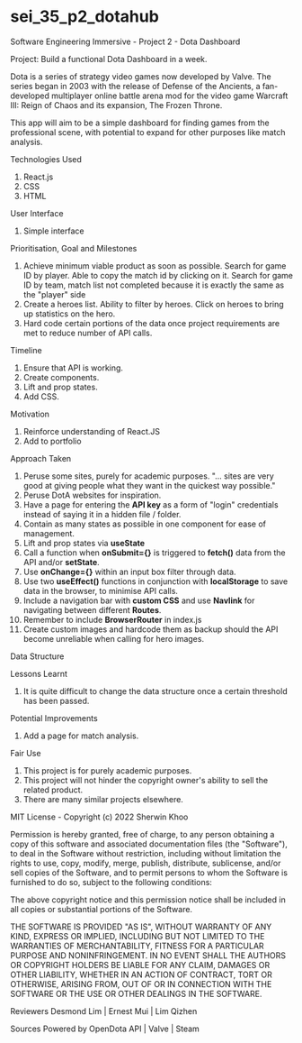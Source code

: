 # sei_35_p2_dotahub

Software Engineering Immersive - Project 2 - Dota Dashboard

Project: Build a functional Dota Dashboard in a week.

Dota is a series of strategy video games now developed by Valve. The series began in 2003 with the release of Defense of the Ancients, a fan-developed multiplayer online battle arena mod for the video game Warcraft III: Reign of Chaos and its expansion, The Frozen Throne.

This app will aim to be a simple dashboard for finding games from the professional scene, with potential to expand for other purposes like match analysis.

Technologies Used

1. React.js
2. CSS
3. HTML

User Interface

1. Simple interface

Prioritisation, Goal and Milestones

1. Achieve minimum viable product as soon as possible.
   Search for game ID by player. Able to copy the match id by clicking on it.
   Search for game ID by team, match list not completed because it is exactly the same as the "player" side
2. Create a heroes list. Ability to filter by heroes. Click on heroes to bring up statistics on the hero.
3. Hard code certain portions of the data once project requirements are met to reduce number of API calls.

Timeline

1. Ensure that API is working.
2. Create components.
3. Lift and prop states.
4. Add CSS.

Motivation

1. Reinforce understanding of React.JS
2. Add to portfolio

Approach Taken

1. Peruse some sites, purely for academic purposes.
   "... sites are very good at giving people what they want in the quickest way possible."
2. Peruse DotA websites for inspiration.
3. Have a page for entering the **API key** as a form of "login" credentials instead of saying it in a hidden file / folder.
4. Contain as many states as possible in one component for ease of management.
5. Lift and prop states via **useState**
6. Call a function when **onSubmit={}** is triggered to **fetch()** data from the API and/or **setState**.
7. Use **onChange={}** within an input box filter through data.
8. Use two **useEffect()** functions in conjunction with **localStorage** to save data in the browser, to minimise API calls.
9. Include a navigation bar with **custom CSS** and use **Navlink** for navigating between different **Routes**.
10. Remember to include **BrowserRouter** in index.js
11. Create custom images and hardcode them as backup should the API become unreliable when calling for hero images.

Data Structure

<App />
    <OneContainerToRuleThemAll />
        <API />
        <HeroContianer />
        <PlayerContainer />
            <PlayerSelected />
            <PlayerList />
            <PlayerProfile />
            <PlayerMatches>
        <TeamContainer />
            <TeamSelected />
            <TeamList />
            <TeamProfile />
            <TeamMatches />

Lessons Learnt

1. It is quite difficult to change the data structure once a certain threshold has been passed.

Potential Improvements

1. Add a page for match analysis.

Fair Use

1. This project is for purely academic purposes.
2. This project will not hinder the copyright owner's ability to sell the related product.
3. There are many similar projects elsewhere.

MIT License - Copyright (c) 2022 Sherwin Khoo

Permission is hereby granted, free of charge, to any person obtaining a copy
of this software and associated documentation files (the "Software"), to deal
in the Software without restriction, including without limitation the rights
to use, copy, modify, merge, publish, distribute, sublicense, and/or sell
copies of the Software, and to permit persons to whom the Software is
furnished to do so, subject to the following conditions:

The above copyright notice and this permission notice shall be included in all
copies or substantial portions of the Software.

THE SOFTWARE IS PROVIDED "AS IS", WITHOUT WARRANTY OF ANY KIND, EXPRESS OR
IMPLIED, INCLUDING BUT NOT LIMITED TO THE WARRANTIES OF MERCHANTABILITY,
FITNESS FOR A PARTICULAR PURPOSE AND NONINFRINGEMENT. IN NO EVENT SHALL THE
AUTHORS OR COPYRIGHT HOLDERS BE LIABLE FOR ANY CLAIM, DAMAGES OR OTHER
LIABILITY, WHETHER IN AN ACTION OF CONTRACT, TORT OR OTHERWISE, ARISING FROM,
OUT OF OR IN CONNECTION WITH THE SOFTWARE OR THE USE OR OTHER DEALINGS IN THE
SOFTWARE.

Reviewers
Desmond Lim | Ernest Mui | Lim Qizhen

Sources
Powered by OpenDota API | Valve | Steam
